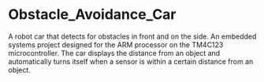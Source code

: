 # Obstacle_Avoidance_Car
A robot car that detects for obstacles in front and on the side.
An embedded systems project designed for the ARM processor on the TM4C123 microcontroller.
The car displays the distance from an object and automatically turns itself when a sensor is within a certain distance from an object.
